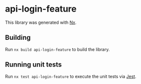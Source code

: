 # api-login-feature

This library was generated with [Nx](https://nx.dev).

## Building

Run `nx build api-login-feature` to build the library.

## Running unit tests

Run `nx test api-login-feature` to execute the unit tests via [Jest](https://jestjs.io).
